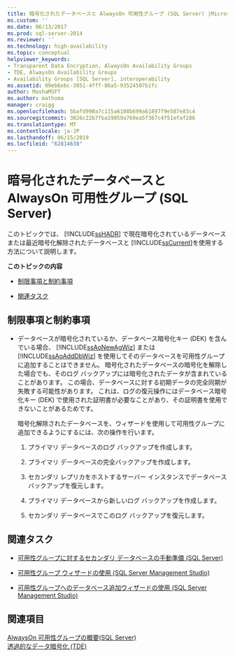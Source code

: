 ```yaml
---
title: 暗号化されたデータベースと AlwaysOn 可用性グループ (SQL Server) |Microsoft Docs
ms.custom: ''
ms.date: 06/13/2017
ms.prod: sql-server-2014
ms.reviewer: ''
ms.technology: high-availability
ms.topic: conceptual
helpviewer_keywords:
- Transparent Data Encryption, AlwaysOn Availability Groups
- TDE, AlwaysOn Availability Groups
- Availability Groups [SQL Server], interoperability
ms.assetid: 09eb6ebc-3051-4fff-86a5-93524507b1fc
author: MashaMSFT
ms.author: mathoma
manager: craigg
ms.openlocfilehash: 5bafd990a7c115a6108b699a61897f9e587e83c4
ms.sourcegitcommit: 3026c22b7fba19059a769ea5f367c4f51efaf286
ms.translationtype: MT
ms.contentlocale: ja-JP
ms.lasthandoff: 06/15/2019
ms.locfileid: "62814638"
---
```

# <a name="encrypted-databases-with-alwayson-availability-groups-sql-server"></a>暗号化されたデータベースと AlwaysOn 可用性グループ (SQL Server)
  このトピックでは、 [!INCLUDE[ssHADR](../../../includes/sshadr-md.md)] で現在暗号化されているデータベースまたは最近暗号化解除されたデータベースと [!INCLUDE[ssCurrent](../../../includes/sscurrent-md.md)]を使用する方法について説明します。  
  
 **このトピックの内容**  
  
-   [制限事項と制約事項](#Restrictions)  
  
-   [関連タスク](#RelatedTasks)  
  
##  <a name="Restrictions"></a> 制限事項と制約事項  
  
-   データベースが暗号化されているか、データベース暗号化キー (DEK) を含んでいる場合、 [!INCLUDE[ssAoNewAgWiz](../../../includes/ssaonewagwiz-md.md)] または [!INCLUDE[ssAoAddDbWiz](../../../includes/ssaoadddbwiz-md.md)] を使用してそのデータベースを可用性グループに追加することはできません。 暗号化されたデータベースの暗号化を解除した場合でも、そのログ バックアップには暗号化されたデータが含まれていることがあります。 この場合、データベースに対する初期データの完全同期が失敗する可能性があります。 これは、ログの復元操作にはデータベース暗号化キー (DEK) で使用された証明書が必要なことがあり、その証明書を使用できないことがあるためです。  
  
     暗号化解除されたデータベースを、ウィザードを使用して可用性グループに追加できるようにするには、次の操作を行います。  
  
    1.  プライマリ データベースのログ バックアップを作成します。  
  
    2.  プライマリ データベースの完全バックアップを作成します。  
  
    3.  セカンダリ レプリカをホストするサーバー インスタンスでデータベース バックアップを復元します。  
  
    4.  プライマリ データベースから新しいログ バックアップを作成します。  
  
    5.  セカンダリ データベースでこのログ バックアップを復元します。  
  
##  <a name="RelatedTasks"></a> 関連タスク  
  
-   [可用性グループに対するセカンダリ データベースの手動準備 &#40;SQL Server&#41;](manually-prepare-a-secondary-database-for-an-availability-group-sql-server.md)  
  
-   [可用性グループ ウィザードの使用 &#40;SQL Server Management Studio&#41;](use-the-availability-group-wizard-sql-server-management-studio.md)  
  
-   [可用性グループへのデータベース追加ウィザードの使用 &#40;SQL Server Management Studio&#41;](availability-group-add-database-to-group-wizard.md)  
  
## <a name="see-also"></a>関連項目  
 [AlwaysOn 可用性グループの概要&#40;SQL Server&#41;](overview-of-always-on-availability-groups-sql-server.md)   
 [透過的なデータ暗号化 &#40;TDE&#41;](../../../relational-databases/security/encryption/transparent-data-encryption.md)  
  
  
